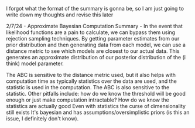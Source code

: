 I forgot what the format of the summary is gonna be, so I am just going to write down my thoughts and revise this later

2/7/24 - Approximate Bayesian Computation
Summary - In the event that likelihood functions are a pain to calculate, we can bypass them using rejection sampling techniques.
By getting parameter estimates from our prior distribution and then generating data from each model, we can use a distance metric to see which models are closest to our actual data.
This generates an approximate distribution of our posterior distribution of the (i think) model parameter.

The ABC is sensitive to the distance metric used, but it also helps with computation time as typically statistics over the data are used, and the statistic is used in the computation.
The ABC is also sensitive to the statistic.
Other pitfalls include: how do we know the threshold will be good enough or just make computation intractable?
How do we know the statistics are actually good
Even with statistics the curse of dimensionality still exists
It's bayesian and has assumptions/oversimplistic priors (is this an issue, I definitely don't know).
